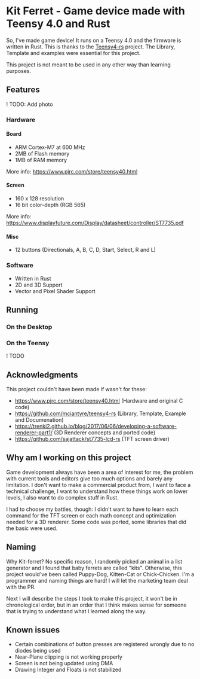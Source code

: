 # Kit Ferret - Game device made with Teensy 4.0 and Rust

So, I've made game device!
It runs on a Teensy 4.0 and the firmware is written in Rust.
This is thanks to the [Teensy4-rs](https://github.com/mciantyre/teensy4-rs) project. The Library, Template and examples were essential for this project.

This project is not meant to be used in any other way than learning purposes.

## Features

! TODO: Add photo

### Hardware

#### Board

- ARM Cortex-M7 at 600 MHz
- 2MB of Flash memory
- 1MB of RAM memory

More info: <https://www.pjrc.com/store/teensy40.html>

#### Screen

- 160 x 128 resolution
- 16 bit color-depth (RGB 565)

More info: <https://www.displayfuture.com/Display/datasheet/controller/ST7735.pdf>

#### Misc

- 12 buttons (Directionals, A, B, C, D, Start, Select, R and L)

### Software

- Written in Rust
- 2D and 3D Support
- Vector and Pixel Shader Support

## Running

### On the Desktop

### On the Teensy

! TODO

## Acknowledgments

This project couldn't have been made if wasn't for these:

- <https://www.pjrc.com/store/teensy40.html> (Hardware and original C code)
- <https://github.com/mciantyre/teensy4-rs> (Library, Template, Example and Documenation)
- <https://trenki2.github.io/blog/2017/06/06/developing-a-software-renderer-part1/> (3D Renderer concepts and ported code)
- <https://github.com/sajattack/st7735-lcd-rs> (TFT screen driver)

## Why am I working on this project

Game development always have been a area of interest for me, the problem with current tools and editors give too much options and barely any limitation. I don't want to make a commercial product from, I want to face a technical challenge, I want to understand how these things work on lower levels, I also want to do complex stuff in Rust.

I had to choose my battles, though: I didn't want to have to learn each command for the TFT screen or each math concept and optimization needed for a 3D renderer. Some code was ported, some libraries that did the basic were used.

## Naming

Why Kit-ferret?
    No specific reason, I randomly picked an animal in a list generator and I found that baby ferrets are called "kits". Otherwise, this project would've been called Puppy-Dog, Kitten-Cat or Chick-Chicken. I'm a programmer and naming things are hard! I will let the marketing team deal with the PR.

Next I will describe the steps I took to make this project, it won't be in chronological order, but in an order that I think makes sense for someone that is trying to understand what I learned along the way.

## Known issues

- Certain combinations of button presses are registered wrongly due to no diodes being used
- Near-Plane clipping is not working properly
- Screen is not being updated using DMA
- Drawing Integer and Floats is not stabilized
